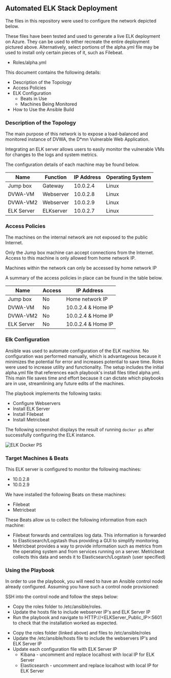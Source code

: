 ## Automated ELK Stack Deployment

The files in this repository were used to configure the network depicted below.



These files have been tested and used to generate a live ELK deployment on Azure. They can be used to either recreate the entire deployment pictured above.
Alternatively, select portions of the alpha.yml file may be used to install only certain pieces of it, such as Filebeat.

  - Roles/alpha.yml

This document contains the following details:
- Description of the Topology
- Access Policies
- ELK Configuration
  - Beats in Use
  - Machines Being Monitored
- How to Use the Ansible Build


### Description of the Topology

The main purpose of this network is to expose a load-balanced and monitored instance of DVWA, the D*mn Vulnerable Web Application.

Integrating an ELK server allows users to easily monitor the vulnerable VMs for changes to the logs and system metrics.

The configuration details of each machine may be found below.

| Name       | Function  | IP Address | Operating System |
|------------|-----------|------------|------------------|
| Jump box   | Gateway   | 10.0.2.4   | Linux            |
| DVWA-VM    | Webserver | 10.0.2.8   | Linux            |
| DVWA-VM2   | Webserver | 10.0.2.9   | Linux            |
| ELK Server | ELKserver | 10.0.2.7   | Linux            |

### Access Policies

The machines on the internal network are not exposed to the public Internet. 

Only the Jump box machine can accept connections from the Internet. Access to this machine is only allowed from home network IP.

Machines within the network can only be accessed by home network IP

A summary of the access policies in place can be found in the table below.

| Name       | Access | IP Address                 |
|------------|--------|----------------------------|
| Jump box   | No     | Home network IP            |
| DVWA-VM    | No     | 10.0.2.4 & Home IP         |
| DVWA-VM2   | No     | 10.0.2.4 & Home IP         |
| ELK Server | No     | 10.0.2.4 & Home IP         |

### Elk Configuration

Ansible was used to automate configuration of the ELK machine. No configuration was performed manually, which is advantageous because it minimizes the potential for error and increases potential to save time. 
Roles were used to increase utility and functionality. The setup includes the initial alpha.yml file that references each playbook's install files titled alpha.yml. This main file saves time and effort because it can dictate which playbooks are in use, streamlining any future edits of the machines. 


The playbook implements the following tasks:
- Configure Webservers
- Install ELK Server
- Install Filebeat
- Install Metricbeat

The following screenshot displays the result of running `docker ps` after successfully configuring the ELK instance.

![ELK Docker PS](Images/elk_docker_ps.png)

### Target Machines & Beats
This ELK server is configured to monitor the following machines:
- 10.0.2.8
- 10.0.2.9

We have installed the following Beats on these machines:
- Filebeat
- Metricbeat

These Beats allow us to collect the following information from each machine:
- Filebeat forwards and centralizes log data. This information is forwarded to Elasticsearch/Logstash thus providing a GUI to simplify monitoring. 
- Metricbeat provides a way to provide information such as metrics from the operating system and from services running on a server. Metricbeat collects this data and sends it to Elasticsearch/Logstash (user specified)

### Using the Playbook
In order to use the playbook, you will need to have an Ansible control node already configured. Assuming you have such a control node provisioned: 

SSH into the control node and follow the steps below:
- Copy the roles folder to /etc/ansible/roles.
- Update the hosts file to include webserver IP's and ELK Server IP
- Run the playbook and navigate to HTTP://<ELKServer_Public_IP>:5601 to check that the installation worked as expected.

* Copy the roles folder (linked above) and files to /etc/ansible/roles
* Update the /etc/ansible/hosts file to include the webservers IP's and ELK Server IP
* Update each configuration file with ELK Server IP
    * Kibana - uncomment and replace localhost with local IP for ELK Server
    * Elasticsearch - uncomment and replace localhost with local IP for ELK Server
    


